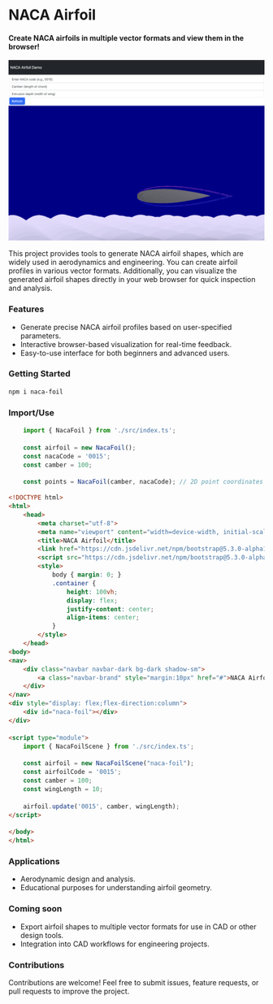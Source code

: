 # NACA Airfoil

#### Create NACA airfoils in multiple vector formats and view them in the browser!

![NACA Airfoil Example](foil.png)

This project provides tools to generate NACA airfoil shapes, which are widely used in aerodynamics and engineering. You can create airfoil profiles in various vector formats. Additionally, you can visualize the generated airfoil shapes directly in your web browser for quick inspection and analysis.

### Features

- Generate precise NACA airfoil profiles based on user-specified parameters.
- Interactive browser-based visualization for real-time feedback.
- Easy-to-use interface for both beginners and advanced users.

### Getting Started

```bash
npm i naca-foil
```

### Import/Use

```ts
    import { NacaFoil } from './src/index.ts';

    const airfoil = new NacaFoil();
    const nacaCode = '0015';
    const camber = 100;

    const points = NacaFoil(camber, nacaCode); // 2D point coordinates
```

```html
<!DOCTYPE html>
<html>
    <head>
        <meta charset="utf-8">
        <meta name="viewport" content="width=device-width, initial-scale=1">
        <title>NACA Airfoil</title>
        <link href="https://cdn.jsdelivr.net/npm/bootstrap@5.3.0-alpha1/dist/css/bootstrap.min.css" rel="stylesheet">
        <script src="https://cdn.jsdelivr.net/npm/bootstrap@5.3.0-alpha1/dist/js/bootstrap.bundle.min.js"></script>
        <style>
            body { margin: 0; }
            .container {
                height: 100vh;
                display: flex;
                justify-content: center;
                align-items: center;
            }
        </style>
    </head>
<body>
<nav>
    <div class="navbar navbar-dark bg-dark shadow-sm">
        <a class="navbar-brand" style="margin:10px" href="#">NACA Airfoil Demo</a>
    </div>
</nav>
<div style="display: flex;flex-direction:column">
    <div id="naca-foil"></div>
</div>

<script type="module">
    import { NacaFoilScene } from './src/index.ts';

    const airfoil = new NacaFoilScene("naca-foil");
    const airfoilCode = '0015';
    const camber = 100;
    const wingLength = 10;

    airfoil.update('0015', camber, wingLength);
</script>

</body>
</html>
```

### Applications

- Aerodynamic design and analysis.
- Educational purposes for understanding airfoil geometry.

### Coming soon

- Export airfoil shapes to multiple vector formats for use in CAD or other design tools.
- Integration into CAD workflows for engineering projects.

### Contributions

Contributions are welcome! Feel free to submit issues, feature requests, or pull requests to improve the project.



